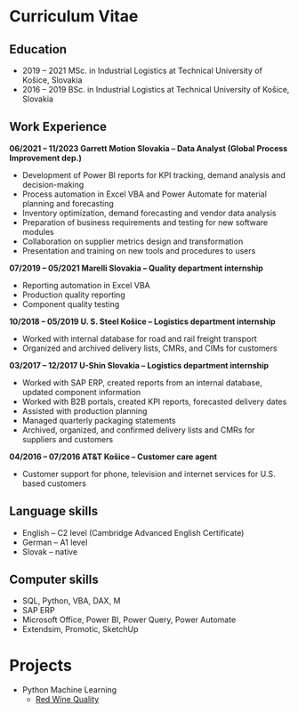 # Curriculum Vitae

## Education
- 2019 – 2021	MSc. in Industrial Logistics at Technical University of Košice, Slovakia 
- 2016 – 2019	BSc. in Industrial Logistics at Technical University of Košice, Slovakia

## Work Experience
**06/2021 – 11/2023	Garrett Motion Slovakia – Data Analyst (Global Process Improvement dep.)**
- Development of Power BI reports for KPI tracking, demand analysis and decision-making
- Process automation in Excel VBA and Power Automate for material planning and forecasting
- Inventory optimization, demand forecasting and vendor data analysis
- Preparation of business requirements and testing for new software modules
- Collaboration on supplier metrics design and transformation
- Presentation and training on new tools and procedures to users

**07/2019 – 05/2021	Marelli Slovakia – Quality department internship**
- Reporting automation in Excel VBA
- Production quality reporting
- Component quality testing

**10/2018 – 05/2019 	U. S. Steel Košice – Logistics department internship**
- Worked with internal database for road and rail freight transport
- Organized and archived delivery lists, CMRs, and CIMs for customers

**03/2017 – 12/2017 	U-Shin Slovakia – Logistics department internship**
- Worked with SAP ERP, created reports from an internal database, updated component information
- Worked with B2B portals, created KPI reports, forecasted delivery dates
- Assisted with production planning
- Managed quarterly packaging statements
- Archived, organized, and confirmed delivery lists and CMRs for suppliers and customers

**04/2016 – 07/2016	AT&T Košice – Customer care agent**
- Customer support for phone, television and internet services for U.S. based customers

## Language skills
- English – C2 level (Cambridge Advanced English Certificate)
- German – A1 level
- Slovak – native

## Computer skills
- SQL, Python, VBA, DAX, M
- SAP ERP
- Microsoft Office, Power BI, Power Query, Power Automate
- Extendsim, Promotic, SketchUp

# Projects
- Python Machine Learning
  - [Red Wine Quality](https://github.com/marmudke/Wine_Quality/blob/8bbd5fd33edb17ae382015a30b073cbe6ee0abf7/README.md)
